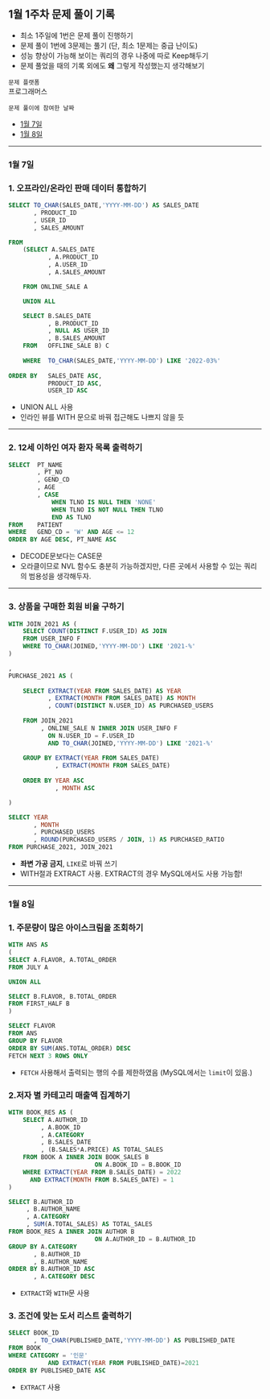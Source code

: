 ## 1월 1주차 문제 풀이 기록

- 최소 1주일에 1번은 문제 풀이 진행하기
- 문제 풀이 1번에 3문제는 풀기 (단, 최소 1문제는 중급 난이도)     
- 성능 향상이 가능해 보이는 쿼리의 경우 나중에 따로 Keep해두기
- 문제 풀었을 때의 기록 외에도 **왜** 그렇게 작성했는지 생각해보기

`문제 플랫폼`     
프로그래머스

`문제 풀이에 참여한 날짜`
- [1월 7일](#1월-7일)
- [1월 8일](#1월-8일)

---

### 1월 7일


### 1. 오프라인/온라인 판매 데이터 통합하기

```sql
SELECT TO_CHAR(SALES_DATE,'YYYY-MM-DD') AS SALES_DATE
       , PRODUCT_ID
       , USER_ID
       , SALES_AMOUNT

FROM
    (SELECT A.SALES_DATE
           , A.PRODUCT_ID
           , A.USER_ID
           , A.SALES_AMOUNT

    FROM ONLINE_SALE A

    UNION ALL

    SELECT B.SALES_DATE
           , B.PRODUCT_ID
           , NULL AS USER_ID
           , B.SALES_AMOUNT
    FROM   OFFLINE_SALE B) C
    
    WHERE  TO_CHAR(SALES_DATE,'YYYY-MM-DD') LIKE '2022-03%'
    
ORDER BY   SALES_DATE ASC, 
           PRODUCT_ID ASC,
           USER_ID ASC
```

- UNION ALL 사용     
- 인라인 뷰를 WITH 문으로 바꿔 접근해도 나쁘지 않을 듯


---

### 2. 12세 이하인 여자 환자 목록 출력하기

```sql
SELECT  PT_NAME
        , PT_NO
        , GEND_CD
        , AGE
        , CASE 
            WHEN TLNO IS NULL THEN 'NONE'
            WHEN TLNO IS NOT NULL THEN TLNO
            END AS TLNO
FROM    PATIENT
WHERE   GEND_CD = 'W' AND AGE <= 12
ORDER BY AGE DESC, PT_NAME ASC
```

- DECODE문보다는 CASE문
- 오라클이므로 NVL 함수도 충분히 가능하겠지만, 다른 곳에서 사용할 수 있는 쿼리의 범용성을 생각해두자.    

---

### 3. 상품을 구매한 회원 비율 구하기

```sql
WITH JOIN_2021 AS (
    SELECT COUNT(DISTINCT F.USER_ID) AS JOIN
    FROM USER_INFO F
    WHERE TO_CHAR(JOINED,'YYYY-MM-DD') LIKE '2021-%'
)

,
PURCHASE_2021 AS (
    
    SELECT EXTRACT(YEAR FROM SALES_DATE) AS YEAR
           , EXTRACT(MONTH FROM SALES_DATE) AS MONTH
           , COUNT(DISTINCT N.USER_ID) AS PURCHASED_USERS
    
    FROM JOIN_2021
         , ONLINE_SALE N INNER JOIN USER_INFO F
           ON N.USER_ID = F.USER_ID 
           AND TO_CHAR(JOINED,'YYYY-MM-DD') LIKE '2021-%'
    
    GROUP BY EXTRACT(YEAR FROM SALES_DATE)
             , EXTRACT(MONTH FROM SALES_DATE)
    
    ORDER BY YEAR ASC
             , MONTH ASC

)

SELECT YEAR
       , MONTH
       , PURCHASED_USERS
       , ROUND(PURCHASED_USERS / JOIN, 1) AS PURCHASED_RATIO
FROM PURCHASE_2021, JOIN_2021
```

- **좌변 가공 금지**, `LIKE`로 바꿔 쓰기
- WITH절과 EXTRACT 사용. EXTRACT의 경우 MySQL에서도 사용 가능함!    

---

### 1월 8일

### 1. 주문량이 많은 아이스크림을 조회하기

```sql
WITH ANS AS 
(
SELECT A.FLAVOR, A.TOTAL_ORDER
FROM JULY A

UNION ALL

SELECT B.FLAVOR, B.TOTAL_ORDER
FROM FIRST_HALF B
)

SELECT FLAVOR
FROM ANS
GROUP BY FLAVOR
ORDER BY SUM(ANS.TOTAL_ORDER) DESC
FETCH NEXT 3 ROWS ONLY
```

- `FETCH` 사용해서 출력되는 행의 수를 제한하였음 (MySQL에서는 `limit`이 있음.)


### 2.저자 별 카테고리 매출액 집계하기

```sql
WITH BOOK_RES AS (
	SELECT A.AUTHOR_ID
	     , A.BOOK_ID
	     , A.CATEGORY
	     , B.SALES_DATE
	     , (B.SALES*A.PRICE) AS TOTAL_SALES
	FROM BOOK A INNER JOIN BOOK_SALES B 
	                    ON A.BOOK_ID = B.BOOK_ID
	WHERE EXTRACT(YEAR FROM B.SALES_DATE) = 2022 
	  AND EXTRACT(MONTH FROM B.SALES_DATE) = 1
)

SELECT B.AUTHOR_ID
     , B.AUTHOR_NAME
     , A.CATEGORY
     , SUM(A.TOTAL_SALES) AS TOTAL_SALES
FROM BOOK_RES A INNER JOIN AUTHOR B 
                        ON A.AUTHOR_ID = B.AUTHOR_ID
GROUP BY A.CATEGORY
       , B.AUTHOR_ID
       , B.AUTHOR_NAME
ORDER BY B.AUTHOR_ID ASC
       , A.CATEGORY DESC
```

- `EXTRACT`와 `WITH`문 사용

### 3. 조건에 맞는 도서 리스트 출력하기

```sql
SELECT BOOK_ID
       , TO_CHAR(PUBLISHED_DATE,'YYYY-MM-DD') AS PUBLISHED_DATE
FROM BOOK
WHERE CATEGORY = '인문' 
           AND EXTRACT(YEAR FROM PUBLISHED_DATE)=2021
ORDER BY PUBLISHED_DATE ASC
```

- `EXTRACT` 사용